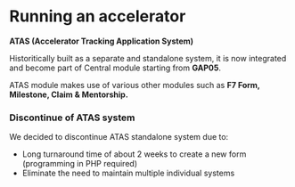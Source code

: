 # Running an accelerator

**ATAS \(Accelerator Tracking Application System\)**

Historitically built as a separate and standalone system, it is now integrated and become part of Central module starting from **GAP05**. 

ATAS module makes use of various other modules such as **F7 Form, Milestone, Claim & Mentorship.** 

### Discontinue of ATAS system

We decided to discontinue ATAS standalone system due to:

* Long turnaround time of about 2 weeks to create a new form \(programming in PHP required\)
* Eliminate the need to maintain multiple individual systems

